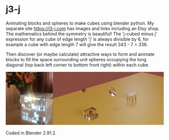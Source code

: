 # j3-j

Animating blocks and spheres to make cubes using blender python.  My separate site https://j3-j.com has images and links including an Etsy shop.
The mathematics behind the symmetry is beautiful!  The 'j-cubed minus j' expression for any cube of edge length 'j' is always divisible by 6, for example a cube with edge length 7 will give the result 343 - 7 = 336.

Then discover (or maybe calculate) attractive ways to form and animate blocks to fill the space surrounding unit spheres occupying the long diagonal (top back left corner to bottom front right) within each cube.

![Boxed 777 puzzle Maturity](https://raw.githubusercontent.com/narratorjay/j3-j/main/777real333virtual.PNG)

Coded in Blender 2.91.2.

